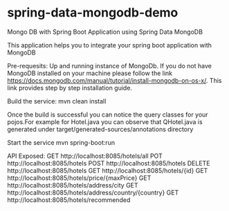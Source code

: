 # spring-data-mongodb-demo

Mongo DB with Spring Boot Application using Spring Data MongoDB 

This application helps you to integrate your spring boot application with MongoDB

Pre-requesits:
Up and running instance of MongoDb. If you do not have MongoDB installed on your machine please follow the link https://docs.mongodb.com/manual/tutorial/install-mongodb-on-os-x/. This link provides step by step installation guide.

Build the service:
mvn clean install

Once the build is successful you can notice the query classes for your pojos.For example for Hotel.java you can observe that QHotel.java is generated under target/generated-sources/annotations directory

Start the service
mvn spring-boot:run

API Exposed:
GET http://localhost:8085/hotels/all
POT http://localhost:8085/hotels
POST http://localhost:8085/hotels
DELETE http://localhost:8085/hotels
GET http://localhost:8085/hotels/{id}
GET http://localhost:8085/hotels/price/{maxPrice}
GET http://localhost:8085/hotels/address/city
GET http://localhost:8085/hotels/address/country/{country}
GET http://localhost:8085/hotels/recommended
